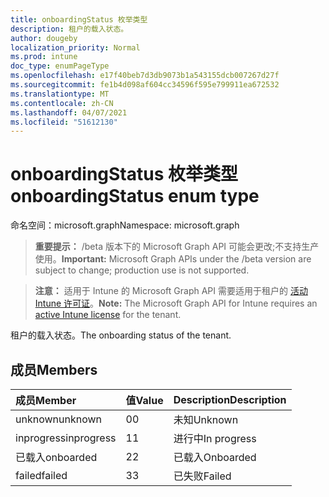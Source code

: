 ```yaml
---
title: onboardingStatus 枚举类型
description: 租户的载入状态。
author: dougeby
localization_priority: Normal
ms.prod: intune
doc_type: enumPageType
ms.openlocfilehash: e17f40beb7d3db9073b1a543155dcb007267d27f
ms.sourcegitcommit: fe1b4d098af604cc34596f595e799911ea672532
ms.translationtype: MT
ms.contentlocale: zh-CN
ms.lasthandoff: 04/07/2021
ms.locfileid: "51612130"
---
```

# <a name="onboardingstatus-enum-type"></a><span data-ttu-id="494e2-103">onboardingStatus 枚举类型</span><span class="sxs-lookup"><span data-stu-id="494e2-103">onboardingStatus enum type</span></span>

<span data-ttu-id="494e2-104">命名空间：microsoft.graph</span><span class="sxs-lookup"><span data-stu-id="494e2-104">Namespace: microsoft.graph</span></span>

> <span data-ttu-id="494e2-105">**重要提示：** /beta 版本下的 Microsoft Graph API 可能会更改;不支持生产使用。</span><span class="sxs-lookup"><span data-stu-id="494e2-105">**Important:** Microsoft Graph APIs under the /beta version are subject to change; production use is not supported.</span></span>

> <span data-ttu-id="494e2-106">**注意：** 适用于 Intune 的 Microsoft Graph API 需要适用于租户的 [活动 Intune 许可证](https://go.microsoft.com/fwlink/?linkid=839381)。</span><span class="sxs-lookup"><span data-stu-id="494e2-106">**Note:** The Microsoft Graph API for Intune requires an [active Intune license](https://go.microsoft.com/fwlink/?linkid=839381) for the tenant.</span></span>

<span data-ttu-id="494e2-107">租户的载入状态。</span><span class="sxs-lookup"><span data-stu-id="494e2-107">The onboarding status of the tenant.</span></span>

## <a name="members"></a><span data-ttu-id="494e2-108">成员</span><span class="sxs-lookup"><span data-stu-id="494e2-108">Members</span></span>
|<span data-ttu-id="494e2-109">成员</span><span class="sxs-lookup"><span data-stu-id="494e2-109">Member</span></span>|<span data-ttu-id="494e2-110">值</span><span class="sxs-lookup"><span data-stu-id="494e2-110">Value</span></span>|<span data-ttu-id="494e2-111">Description</span><span class="sxs-lookup"><span data-stu-id="494e2-111">Description</span></span>|
|:---|:---|:---|
|<span data-ttu-id="494e2-112">unknown</span><span class="sxs-lookup"><span data-stu-id="494e2-112">unknown</span></span>|<span data-ttu-id="494e2-113">0</span><span class="sxs-lookup"><span data-stu-id="494e2-113">0</span></span>|<span data-ttu-id="494e2-114">未知</span><span class="sxs-lookup"><span data-stu-id="494e2-114">Unknown</span></span>|
|<span data-ttu-id="494e2-115">inprogress</span><span class="sxs-lookup"><span data-stu-id="494e2-115">inprogress</span></span>|<span data-ttu-id="494e2-116">1</span><span class="sxs-lookup"><span data-stu-id="494e2-116">1</span></span>|<span data-ttu-id="494e2-117">进行中</span><span class="sxs-lookup"><span data-stu-id="494e2-117">In progress</span></span>|
|<span data-ttu-id="494e2-118">已载入</span><span class="sxs-lookup"><span data-stu-id="494e2-118">onboarded</span></span>|<span data-ttu-id="494e2-119">2</span><span class="sxs-lookup"><span data-stu-id="494e2-119">2</span></span>|<span data-ttu-id="494e2-120">已载入</span><span class="sxs-lookup"><span data-stu-id="494e2-120">Onboarded</span></span>|
|<span data-ttu-id="494e2-121">failed</span><span class="sxs-lookup"><span data-stu-id="494e2-121">failed</span></span>|<span data-ttu-id="494e2-122">3</span><span class="sxs-lookup"><span data-stu-id="494e2-122">3</span></span>|<span data-ttu-id="494e2-123">已失败</span><span class="sxs-lookup"><span data-stu-id="494e2-123">Failed</span></span>|




